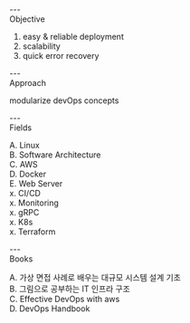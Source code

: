 ---\
Objective


1. easy & reliable deployment 
2. scalability
3. quick error recovery 


---\
Approach


modularize devOps concepts



---\
Fields


A. Linux\
B. Software Architecture\
C. AWS\
D. Docker\
E. Web Server\
x. CI/CD\
x. Monitoring\
x. gRPC\
x. K8s\
x. Terraform


---\
Books

A. 가상 면접 사례로 배우는 대규모 시스템 설계 기초\
B. 그림으로 공부하는 IT 인프라 구조\
C. Effective DevOps with aws\
D. DevOps Handbook
